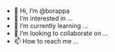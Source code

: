 - 👋 Hi, I’m @borappa
- 👀 I’m interested in ...
- 🌱 I’m currently learning ...
- 💞️ I’m looking to collaborate on ...
- 📫 How to reach me ...

<!---
borappa/borappa is a ✨ special ✨ repository because its `README.md` (this file) appears on your GitHub profile.
You can click the Preview link to take a look at your changes.
--->
